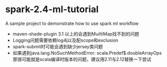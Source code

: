 # spark-2.4-ml-tutorial
A sample project to demonstrate how to use spark ml workflow

- maven-shade-plugin 3.1 以上的会遇到MuiltiMap找不到的问题
- Logging问题需要依赖log4j以及配scope和exclusion
- spark-submit时可能会遇到缺少jersey类问题
- 如果遇到java.lang.NoSuchMethodError: scala.Predef$.doubleArrayOps
那很可能就是scala编译时版本的问题，建议用2.11与2.12替换一下尝试